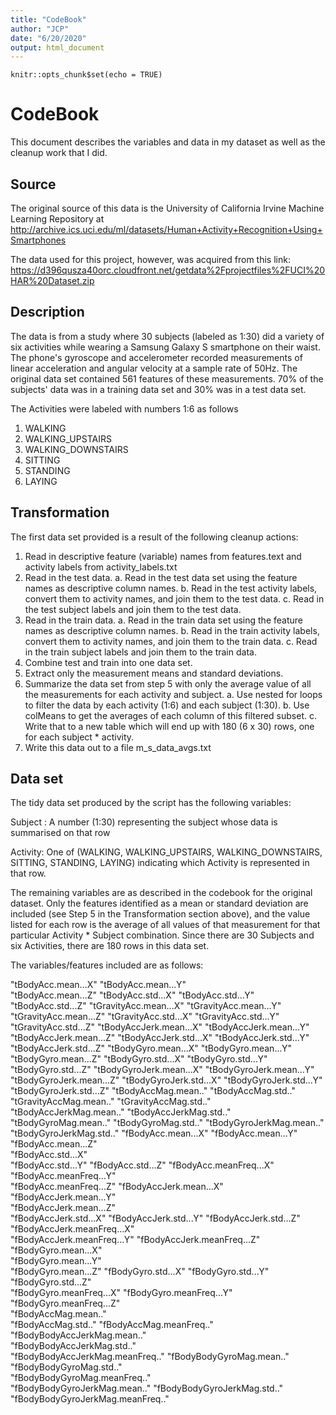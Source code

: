 ```yaml
---
title: "CodeBook"
author: "JCP"
date: "6/20/2020"
output: html_document
---
```


```{r setup, include=FALSE}
knitr::opts_chunk$set(echo = TRUE)
```

# CodeBook

This document describes the variables and data in my dataset as well as the cleanup work that I did.

## Source

The original source of this data is the University of California Irvine Machine Learning Repository at <http://archive.ics.uci.edu/ml/datasets/Human+Activity+Recognition+Using+Smartphones>

The data used for this project, however, was acquired from this link: <https://d396qusza40orc.cloudfront.net/getdata%2Fprojectfiles%2FUCI%20HAR%20Dataset.zip>


## Description

The data is from a study where 30 subjects (labeled as 1:30) did a variety of six activities while wearing a Samsung Galaxy S smartphone on their waist.  The phone's gyroscope and accelerometer recorded measurements of linear acceleration and angular velocity at a sample rate of 50Hz.  The original data set contained 561 features of these measurements.  70% of the subjects' data was in a training data set and 30% was in a test data set.

The Activities were labeled with numbers 1:6 as follows

1. WALKING
2. WALKING_UPSTAIRS
3. WALKING_DOWNSTAIRS
4. SITTING
5. STANDING
6. LAYING

## Transformation

The first data set provided is a result of the following cleanup actions:

1. Read in descriptive feature (variable) names from features.text and activity labels from activity_labels.txt
2. Read in the test data.
    a. Read in the test data set using the feature names as descriptive column names.
    b. Read in the test activity labels, convert them to activity names, and join them to the test data.
    c. Read in the test subject labels and join them to the test data.
3. Read in the train data.
    a. Read in the train data set using the feature names as descriptive column names.
    b. Read in the train activity labels, convert them to activity names, and join them to the train data.
    c. Read in the train subject labels and join them to the train data.
4. Combine test and train into one data set.
5. Extract only the measurement means and standard deviations.
6. Summarize the data set from step 5 with only the average value of all the measurements for each activity and subject.
    a. Use nested for loops to filter the data by each activity (1:6) and each subject (1:30).
    b. Use colMeans to get the averages of each column of this filtered subset.
    c. Write that to a new table which will end up with 180 (6 x 30) rows, one for each subject * activity.
7. Write this data out to a file m_s_data_avgs.txt

## Data set

The tidy data set produced by the script has the following variables:

Subject : A number (1:30) representing the subject whose data is summarised on that row

Activity: One of (WALKING, WALKING_UPSTAIRS, WALKING_DOWNSTAIRS, SITTING, STANDING, LAYING) indicating which Activity is represented in that row.

The remaining variables are as described in the codebook for the original dataset.  Only the features identified as a mean or standard deviation are included (see Step 5 in the Transformation section above), and the value listed for each row is the average of all values of that measurement for that particular Activity * Subject combination.  Since there are 30 Subjects and six Activities, there are 180 rows in this data set.

The variables/features included are as follows:

"tBodyAcc.mean...X"
"tBodyAcc.mean...Y"              
"tBodyAcc.mean...Z"
"tBodyAcc.std...X"
"tBodyAcc.std...Y"
"tBodyAcc.std...Z"
"tGravityAcc.mean...X"
"tGravityAcc.mean...Y"
"tGravityAcc.mean...Z"
"tGravityAcc.std...X"
"tGravityAcc.std...Y"
"tGravityAcc.std...Z"
"tBodyAccJerk.mean...X"
"tBodyAccJerk.mean...Y"
"tBodyAccJerk.mean...Z"
"tBodyAccJerk.std...X"
"tBodyAccJerk.std...Y"
"tBodyAccJerk.std...Z"
"tBodyGyro.mean...X"
"tBodyGyro.mean...Y"
"tBodyGyro.mean...Z"
"tBodyGyro.std...X"
"tBodyGyro.std...Y"
"tBodyGyro.std...Z"
"tBodyGyroJerk.mean...X"
"tBodyGyroJerk.mean...Y"
"tBodyGyroJerk.mean...Z"
"tBodyGyroJerk.std...X"
"tBodyGyroJerk.std...Y"
"tBodyGyroJerk.std...Z"
"tBodyAccMag.mean.."
"tBodyAccMag.std.."
"tGravityAccMag.mean.."
"tGravityAccMag.std.."
"tBodyAccJerkMag.mean.."
"tBodyAccJerkMag.std.." 
"tBodyGyroMag.mean.."
"tBodyGyroMag.std.." 
"tBodyGyroJerkMag.mean.."
"tBodyGyroJerkMag.std.."
"fBodyAcc.mean...X"
"fBodyAcc.mean...Y"
"fBodyAcc.mean...Z"               
"fBodyAcc.std...X"                
"fBodyAcc.std...Y"
"fBodyAcc.std...Z"
"fBodyAcc.meanFreq...X"           
"fBodyAcc.meanFreq...Y"           
"fBodyAcc.meanFreq...Z"
"fBodyAccJerk.mean...X"
"fBodyAccJerk.mean...Y"           
"fBodyAccJerk.mean...Z"           
"fBodyAccJerk.std...X"
"fBodyAccJerk.std...Y"
"fBodyAccJerk.std...Z"            
"fBodyAccJerk.meanFreq...X"       
"fBodyAccJerk.meanFreq...Y"
"fBodyAccJerk.meanFreq...Z"
"fBodyGyro.mean...X"              
"fBodyGyro.mean...Y"              
"fBodyGyro.mean...Z"
"fBodyGyro.std...X"
"fBodyGyro.std...Y"               
"fBodyGyro.std...Z"               
"fBodyGyro.meanFreq...X"
"fBodyGyro.meanFreq...Y"
"fBodyGyro.meanFreq...Z"          
"fBodyAccMag.mean.."              
"fBodyAccMag.std.."
"fBodyAccMag.meanFreq.."
"fBodyBodyAccJerkMag.mean.."      
"fBodyBodyAccJerkMag.std.."       
"fBodyBodyAccJerkMag.meanFreq.."
"fBodyBodyGyroMag.mean.."
"fBodyBodyGyroMag.std.."          
"fBodyBodyGyroMag.meanFreq.."     
"fBodyBodyGyroJerkMag.mean.."
"fBodyBodyGyroJerkMag.std.."
"fBodyBodyGyroJerkMag.meanFreq.."




